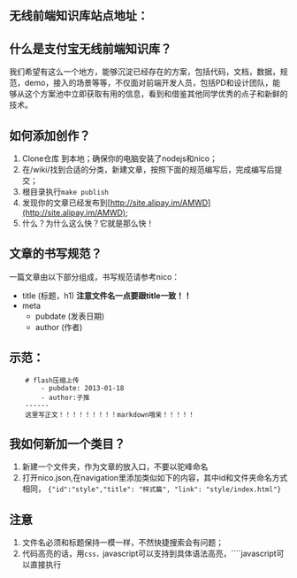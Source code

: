 ## 无线前端知识库站点地址：

## 什么是支付宝无线前端知识库？

我们希望有这么一个地方，能够沉淀已经存在的方案，包括代码，文档，数据，规范，demo，接入的场景等等，不仅面对前端开发人员，包括PD和设计团队，能够从这个方案池中立即获取有用的信息，看到和借鉴其他同学优秀的点子和新鲜的技术。

## 如何添加创作？
1. Clone仓库 到本地；确保你的电脑安装了nodejs和nico；
2. 在/wiki/找到合适的分类，新建文章，按照下面的规范编写后，完成编写后提交；
3. 根目录执行`make publish`
4. 发现你的文章已经发布到[http://site.alipay.im/AMWD](http://site.alipay.im/AMWD);
5. 什么？为什么这么快？它就是那么快！

## 文章的书写规范？
一篇文章由以下部分组成，书写规范请参考nico：

* title (标题，h1) **注意文件名一点要跟title一致！！**
* meta
	* pubdate (发表日期)
	* author (作者)


## 示范：

```
	# flash压缩上传
		- pubdate: 2013-01-18
		- author:子推
	------
	这里写正文！！！！！！！！！markdown哦亲！！！！！
```


## 我如何新加一个类目？
1. 新建一个文件夹，作为文章的放入口，不要以驼峰命名
2. 打开nico.json,在navigation里添加类似如下的内容，其中id和文件夹命名方式相同，
`{"id":"style","title": "样式篇", "link": "style/index.html"}`

## 注意
1. 文件名必须和标题保持一模一样，不然快捷搜索会有问题；
2. 代码高亮的话，用```css，```javascript可以支持到具体语法高亮，````javascript可以直接执行
